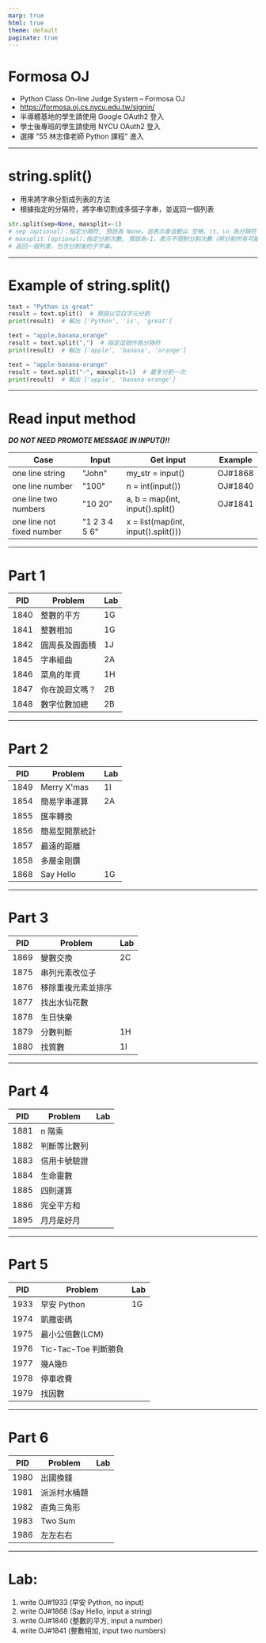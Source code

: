 ```yaml
---
marp: true
html: true
theme: default
paginate: true
---
```

# Formosa OJ
- Python Class On-line Judge System – Formosa OJ
- https://formosa.oj.cs.nycu.edu.tw/signin/
- 半導體基地的學生請使用 Google OAuth2 登入
- 學士後專班的學生請使用 NYCU OAuth2 登入
- 選擇 "55 林志偉老師 Python 課程" 進入
---
# string.split()
- 用來將字串分割成列表的方法
- 根據指定的分隔符，將字串切割成多個子字串，並返回一個列表
```python
str.split(sep=None, maxsplit=-1)
# sep（optional）：指定分隔符, 預設為 None，這表示會自動以 空格、\t、\n 為分隔符
# maxsplit (optional):指定分割次數, 預設為-1，表示不限制分割次數（將分割所有可能的部分）。
# 返回一個列表，包含分割後的子字串。

```
---
# Example of string.split()
```python
text = "Python is great"
result = text.split()  # 預設以空白字元分割
print(result)  # 輸出 ['Python', 'is', 'great']
```
```python
text = "apple,banana,orange"
result = text.split(",")  # 指定逗號作為分隔符
print(result)  # 輸出 ['apple', 'banana', 'orange']
```
```python
text = "apple-banana-orange"
result = text.split("-", maxsplit=1)  # 最多分割一次
print(result)  # 輸出 ['apple', 'banana-orange']
```
---

# Read input method

***DO NOT NEED PROMOTE MESSAGE IN INPUT()!!***

|Case                       |Input         |Get input       | Example
|---------------------------|--------------|----------------|-------------------
|one line string            |"John"        |my_str = input()| OJ#1868 
|one line number            |"100"         |n = int(input()) | OJ#1840
|one line two numbers       |"10 20"       |a, b = map(int, input().split()  | OJ#1841
|one line not fixed number  |"1 2 3 4 5 6" |x = list(map(int, input().split())) |

---
# Part 1
|PID|Problem|Lab
|---|-------|--------
|1840|整數的平方|1G
|1841|整數相加|1G
|1842|圓周長及圓面積|1J
|1845|字串組曲|2A
|1846|菜鳥的年資|1H
|1847|你在說迴文嗎？|2B
|1848|數字位數加總|2B

---
# Part 2
|PID|Problem|Lab
|---|-------|--------
|1849|Merry X'mas|1I
|1854|簡易字串運算|2A
|1855|匯率轉換|
|1856|簡易型開票統計|
|1857|最遠的距離|
|1858|多層金剛鑽|
|1868|Say Hello|1G

---
# Part 3
|PID|Problem|Lab
|---|-------|--------
|1869|變數交換|2C
|1875|串列元素改位子|
|1876|移除重複元素並排序|
|1877|找出水仙花數|
|1878|生日快樂|
|1879|分數判斷|1H
|1880|找質數|1I

---
# Part 4
|PID|Problem|Lab
|---|-------|--------
|1881|n 階乘|
|1882|判斷等比數列|
|1883|信用卡號驗證|
|1884|生命靈數|
|1885|四則運算|
|1886|完全平方和|
|1895|月月是好月|

---
# Part 5
|PID|Problem|Lab
|---|-------|--------
|1933|早安 Python|1G
|1974|凱撒密碼|
|1975|最小公倍數(LCM)|
|1976|Tic-Tac-Toe 判斷勝負|
|1977|幾A幾B|
|1978|停車收費|
|1979|找因數|

---
# Part 6
|PID|Problem|Lab
|---|-------|--------
|1980|出國換錢|
|1981|派派村水桶題|
|1982|直角三角形|
|1983|Two Sum|
|1986|左左右右|
---
# Lab:
1. write OJ#1933  (早安 Python, no input)
2. write OJ#1868  (Say Hello, input a string)
3. write OJ#1840  (整數的平方, input a number)
4. write OJ#1841  (整數相加, input two numbers)